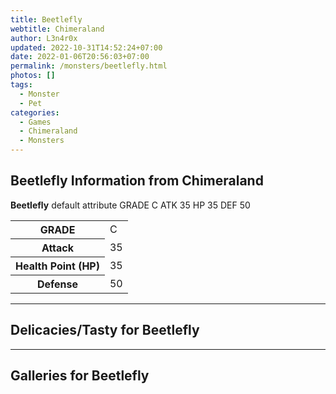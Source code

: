 ```yaml
---
title: Beetlefly
webtitle: Chimeraland
author: L3n4r0x
updated: 2022-10-31T14:52:24+07:00
date: 2022-01-06T20:56:03+07:00
permalink: /monsters/beetlefly.html
photos: []
tags:
  - Monster
  - Pet
categories:
  - Games
  - Chimeraland
  - Monsters
---
```


<section id="bootstrap-wrapper"><link rel="stylesheet" href="https://cdn.statically.io/gh/dimaslanjaka/Web-Manajemen/40ac3225/css/bootstrap-4.5-wrapper.css"/><h1>Beetlefly Information from Chimeraland</h1><p><b>Beetlefly</b> default attribute GRADE C ATK 35 HP 35 DEF 50<table><tr><th>GRADE</th><td>C</td></tr><tr><th>Attack</th><td>35</td></tr><tr><th>Health Point (HP)</th><td>35</td></tr><tr><th>Defense</th><td>50</td></tr></table></p><hr/><h2>Delicacies/Tasty for Beetlefly</h2><hr/><div id="gallery"><h2>Galleries for Beetlefly</h2><div class="row"></div></div></section>
